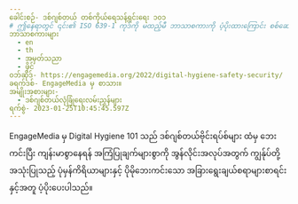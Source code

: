 ```yaml
---
ခေါင်းစဉ်- ဒစ်ဂျစ်တယ် တစ်ကိုယ်ရေသန့်ရှင်းရေး ၁၀၁
# ဤနေရာတွင် ၎င်း၏ ISO 639-1 ကုဒ်ကို မထည့်မီ ဘာသာစကားကို ပံ့ပိုးထားကြောင်း စစ်ဆေးပါ။ နိုင်ငံကုဒ်မပါဘဲ၊ ဆိုလိုသည်မှာ ms_MY အစား ms ဖြစ်သည်။
ဘာသာစကားများ
  - en
  - th
  - အမှတ်သညာ
  - ဖိုင်
ဝဘ်ဆိုဒ်- https://engagemedia.org/2022/digital-hygiene-safety-security/
ခရက်ဒစ်- EngageMedia မှ စာသား။
အမျိုးအစားများ-
  - ဒစ်ဂျစ်တယ်လုံခြုံရေးလမ်းညွှန်များ
ရက်စွဲ- 2023-01-25T10:45:45.597Z
---
```

EngageMedia မှ Digital Hygiene 101 သည် ဒစ်ဂျစ်တယ်ဗိုင်းရပ်စ်များ ထံမှ ဘေးကင်းပြီး ကျန်းမာစွာနေရန် အကြံပြုချက်များစွာကို အွန်လိုင်းအလုပ်အတွက် ကျွန်ုပ်တို့အသုံးပြုသည့် ပုံမှန်ကိရိယာများနှင့် ပိုမိုဘေးကင်းသော အခြားရွေးချယ်စရာများစာရင်းနှင့်အတူ ပံ့ပိုးပေးပါသည်။